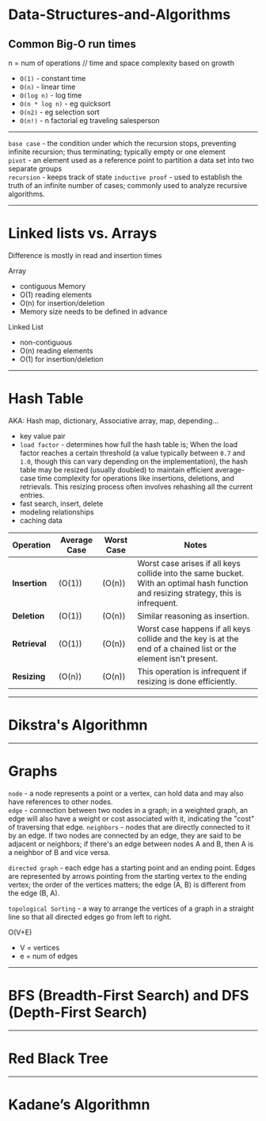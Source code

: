 # Data-Structures-and-Algorithms

## Common Big-O run times
n = num of operations // time and space complexity based on growth   
- `O(1)` - constant time
- `O(n)` - linear time
- `O(log n)` - log time
- `O(n * log n)` - eg quicksort
- `O(n2)` - eg selection sort
- `O(n!)` - n factorial eg traveling salesperson

------
`base case` - the condition under which the recursion stops, preventing infinite recursion; thus terminating; typically empty or one element  
`pivot` - an element used as a reference point to partition a data set into two separate groups   
`recursion` - keeps track of state
`inductive proof` - used to establish the truth of an infinite number of cases; commonly used to analyze recursive algorithms.      

------
# Linked lists vs. Arrays
Difference is mostly in read and insertion times   

Array
- contiguous Memory
- O(1) reading elements
- O(n) for insertion/deletion
- Memory size needs to be defined in advance

Linked List
- non-contiguous
- O(n) reading elements
- O(1) for insertion/deletion

------
# Hash Table
AKA: Hash map, dictionary, Associative array, map, depending...   
- key value pair
- `load factor` - determines how full the hash table is; When the load factor reaches a certain threshold (a value typically between `0.7` and `1.0`, though this can vary depending on the implementation), the hash table may be resized (usually doubled) to maintain efficient average-case time complexity for operations like insertions, deletions, and retrievals. This resizing process often involves rehashing all the current entries.   
- fast search, insert, delete
- modeling relationships
- caching data

| Operation          | Average Case | Worst Case  | Notes |
|--------------------|--------------|-------------|-------|
| **Insertion**      | \(O(1)\)     | \(O(n)\)    | Worst case arises if all keys collide into the same bucket. With an optimal hash function and resizing strategy, this is infrequent. |
| **Deletion**       | \(O(1)\)     | \(O(n)\)    | Similar reasoning as insertion. |
| **Retrieval**      | \(O(1)\)     | \(O(n)\)    | Worst case happens if all keys collide and the key is at the end of a chained list or the element isn't present. |
| **Resizing**       | \(O(n)\)     | \(O(n)\)    | This operation is infrequent if resizing is done efficiently. |



------
# Dikstra's Algorithmn

------
# Graphs
`node` - a node represents a point or a vertex, can hold data and may also have references to other nodes.    
`edge` - connection between two nodes in a graph; in a weighted graph, an edge will also have a weight or cost associated with it, indicating the "cost" of traversing that edge.
`neighbors` - nodes that are directly connected to it by an edge. If two nodes are connected by an edge, they are said to be adjacent or neighbors; if there's an edge between nodes A and B, then A is a neighbor of B and vice versa.

`directed graph` - each edge has a starting point and an ending point. Edges are represented by arrows pointing from the starting vertex to the ending vertex; the order of the vertices matters; the edge (A, B) is different from the edge (B, A).   

`topological Sorting` - a way to arrange the vertices of a graph in a straight line so that all directed edges go from left to right.

O(V+E) 
 - V = vertices
 - e = num of edges 

------
# BFS (Breadth-First Search) and DFS (Depth-First Search) 

------
# Red Black Tree 

------
# Kadane’s Algorithmn


